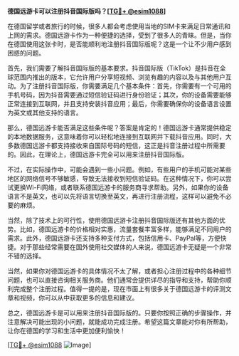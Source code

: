 **德国远游卡可以注册抖音国际版吗？[[TG💪+ @esim1088](https://t.me/s/esim1088)]**

在德国留学或者旅行的时候，很多人都会考虑使用当地的SIM卡来满足日常通讯和上网的需求。德国远游卡作为一种便捷的选择，受到了很多人的青睐。但是，当你在德国使用这张卡时，是否能顺利地注册抖音国际版呢？这是一个让不少用户感到困惑的问题。

首先，我们需要了解抖音国际版的基本要求。抖音国际版（TikTok）是抖音在全球范围内推出的版本，它允许用户分享短视频、浏览有趣的内容以及与其他用户互动。为了注册抖音国际版，你需要满足几个基本条件：首先，你需要有一个可用的手机号码，因为抖音需要通过短信验证码进行身份验证；其次，你的设备需要能够正常连接到互联网，并且支持安装抖音应用；最后，你需要确保你的设备语言设置为英文或其他支持的语言。

那么，德国远游卡能否满足这些条件呢？答案是肯定的！德国远游卡通常提供稳定的本地数据服务，这意味着你可以轻松地连接到互联网并下载抖音应用。同时，大多数德国远游卡都支持接收来自国际号码的短信，这正是抖音注册过程中所需要的。因此，在理论上，德国远游卡完全可以用来注册抖音国际版。

不过，在实际操作中，可能会遇到一些小问题。例如，有些用户的手机可能对某些地区的网络信号不够敏感，导致无法接收到短信验证码。在这种情况下，你可以尝试更换Wi-Fi网络，或者联系德国远游卡的服务商寻求帮助。另外，如果你的设备语言不是英文，也可以先将语言切换至英文，再进行注册流程，这样可以避免不必要的麻烦。

当然，除了技术上的可行性，使用德国远游卡注册抖音国际版还有其他方面的优势。比如，德国远游卡的价格相对实惠，流量套餐丰富多样，能够满足不同用户的需求。此外，德国远游卡还支持多种支付方式，包括信用卡、PayPal等，方便快捷。对于那些经常需要在国外使用社交媒体的人来说，德国远游卡无疑是一个非常不错的选择。

当然，如果你对德国远游卡的具体情况不太了解，或者担心注册过程中的各种细节问题，也可以直接咨询相关服务商。他们通常会提供详尽的指导和支持，帮助你顺利完成整个注册过程。值得一提的是，现在市面上有很多关于德国远游卡的评测文章和视频，你可以从中获取更多的信息和建议。

总之，德国远游卡是可以用来注册抖音国际版的。只要你按照正确的步骤操作，并注意解决可能出现的小问题，就能成功完成注册。希望这篇文章能对你有所帮助，让你在德国的学习和生活中更加便利愉快！

[[TG💪+ @esim1088](https://t.me/s/esim1088) ![Image](https://i.postimg.cc/4NQfJmqS/Snipaste-2025-05-13-00-14-12.png)]